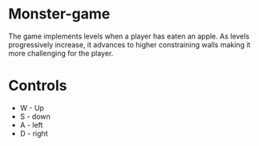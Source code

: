 # Monster-game
The game implements levels when a player has eaten an apple. As levels progressively increase, it advances to higher constraining walls making it more challenging for the player.

# Controls
* W - Up
* S - down
* A - left
* D - right
